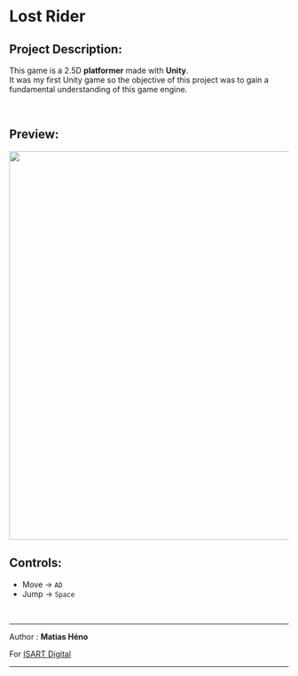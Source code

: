 # Lost Rider

## Project Description:

This game is a 2.5D **platformer** made with **Unity**. <br>
It was my first Unity game so the objective of this project was to gain a fundamental understanding of this game engine.

<br />

## Preview:

<img src="Preview/LostImage.jpg" style="width:700px;"/>

<br />

## Controls:
- Move → ```AD```
- Jump → ```Space```

<br />
<hr />

Author : **Matias Héno**

For [ISART Digital](https://www.isart.com)

<hr />